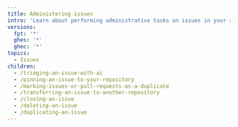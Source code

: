```yaml
---
title: Administering issues
intro: 'Learn about performing administrative tasks on issues in your repositories.'
versions:
  fpt: '*'
  ghes: '*'
  ghec: '*'
topics:
  - Issues
children:
  - /triaging-an-issue-with-ai
  - /pinning-an-issue-to-your-repository
  - /marking-issues-or-pull-requests-as-a-duplicate
  - /transferring-an-issue-to-another-repository
  - /closing-an-issue
  - /deleting-an-issue
  - /duplicating-an-issue
---
```

